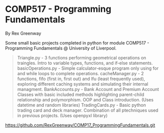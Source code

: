 # COMP517 - Programming Fundamentals
By Rex Greenway

Some small basic projects completed in python for module COMP517 - Programming Fundamentals @ University of Liverpool.

> Triangle.py - 3 functions performing geometrical operations on traingles. Intro to variable types, functions, and if-else statements.
> basicOperations.py - Simple calculator-esque program only using for and while loops to complete operations.
> cacheManager.py - 2 functions, fifo (first in, first out) and lfu (least frequently used), exploring different caching systems and simulating their internal managment.
> BankAccounts.py - Bank Account and Premium Account Classes with basic included methods highlighting parent-child relationship and polymorphism. OOP and Class introduction. (Uses datetime and random libraries)
> TradingCards.py - Basic python trading card and deck manager. Combination of all ptechniques used in previous projects. (Uses openpyxl library)

https://github.com/RexGreenway/COMP17_ProgrammingFundamentals.git
